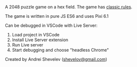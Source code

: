 A 2048 puzzle game on a hex field.
The game has [classic rules](https://en.wikipedia.org/wiki/2048_(video_game)).


The game is written in pure JS ES6 and uses Pixi 6.1

Can be debugged in VSCode with Live Server:
1) Load project in VSCode
2) Install Live Server extension
3) Run Live server
4) Start debugging and choose "headless Chrome"


Created by Andrei Shevelev (shevelov@gmail.com)